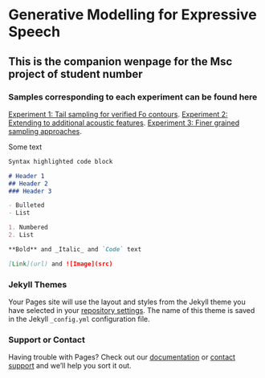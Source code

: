 # Generative Modelling for Expressive Speech


## This is the companion wenpage for the Msc project of **student number**
### Samples corresponding to each experiment can be found here


[Experiment 1: Tail sampling for verified Fo contours](https://d-byrne1.github.io/mscproject/audio_clips.html).
[Experiment 2: Extending to additional acoustic features](https://d-byrne1.github.io/mscproject/audio_clips.html).
[Experiment 3: Finer grained sampling approaches](https://d-byrne1.github.io/mscproject/audio_clips.html).






Some text

```markdown
Syntax highlighted code block

# Header 1
## Header 2
### Header 3

- Bulleted
- List

1. Numbered
2. List

**Bold** and _Italic_ and `Code` text

[Link](url) and ![Image](src)
```
 

### Jekyll Themes

Your Pages site will use the layout and styles from the Jekyll theme you have selected in your [repository settings](https://github.com/d-byrne1/mscproject/settings/pages). The name of this theme is saved in the Jekyll `_config.yml` configuration file.

### Support or Contact

Having trouble with Pages? Check out our [documentation](https://docs.github.com/categories/github-pages-basics/) or [contact support](https://support.github.com/contact) and we’ll help you sort it out.
